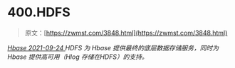 <!--yml
category: 未分类
date: 0001-01-01 00:00:00
-->

# 400.HDFS

> 原文：[https://zwmst.com/3848.html](https://zwmst.com/3848.html)

   [ *Hbase* ](https://zwmst.com/hbase)*[ <time datetime="2021-09-24T10:51:16+08:00"> 2021-09-24 </time> ](https://zwmst.com/3848.html)  HDFS 为 Hbase 提供最终的底层数据存储服务，同时为 Hbase 提供高可用（Hlog 存储在HDFS）的支持。*